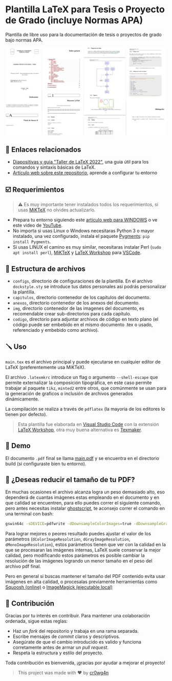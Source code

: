 # Plantilla LaTeX para Tesis o Proyecto de Grado (incluye Normas APA)

Plantilla de libre uso para la documentación de tesis o 
proyectos de grado bajo normas APA.

![](https://github.com/cr0wg4n/plantilla-latex-proyecto-de-grado/blob/master/img/preview.png)


## 🔗 Enlaces relacionados
* [Diapositivas y guia "Taller de LaTeX 2022"](https://slides.com/cr0wg4n/taller-de-latex/edit), una guia útil para los comandos y sintaxis básicas de LaTeX.
* [Artículo web sobre este repositorio](https://cr0wg4n.medium.com/documenta-tu-proyecto-de-grado-con-latex-sin-morir-en-el-intento-ft-normas-apa-15bf50a2ee01), aprende a configurar tu entorno

## ☑️ Requerimientos
> ⚠️ Es muy importante tener instalados todos los requerimientos, si usas [MiKTeX](https://miktex.org/) no olvides actualizarlo.

* Prepara tu entorno siguiendo este [articulo web para WINDOWS](https://cr0wg4n.medium.com/latex-y-visual-studio-code-gu%C3%ADa-de-instalaci%C3%B3n-ca8bef3935e3) o ve este video de [YouTube](https://www.youtube.com/watch?v=KZbciURUYb4).
* No importa si usas Linux o Windows necesitaras Python 3 o mayor instalado, una vez configurado, instala el paquete [Pygments](https://pypi.org/project/Pygments/): `pip install Pygments`.
* Si usas LINUX el camino es muy similar, necesitaras instalar Perl (`sudo apt install perl`), [MiKTeX](https://miktex.org/) y [LaTeX Workshop](https://marketplace.visualstudio.com/items?itemName=James-Yu.latex-workshop) para [VSCode](https://code.visualstudio.com/).

## 🔀 Estructura de archivos

- ```configs```, directorio de configuraciones de la plantilla. En el archivo ```dockstyle.sty``` se introduce tus datos personales asi podrás personalizar la plantilla.
- ```capitulos```, directorio contenedor de los capítulos del documento.
- ```anexos```, directorio contenedor de los anexos del documento.
- ```img```, directorio contenedor de las imagenes del documento, es recomendable crear sub-directorios para cada capítulo.
- ```codigo```, directorio para adjuntar archivos de código en texto plano (el código puede ser embebido en el mismo documento .tex o usado, referenciado y embebido como archivo).

## 🪛 Uso 

```main.tex``` es el archivo principal y puede ejecutarse en cualquier editor
de LaTeX (preferentemente usa MiKTeX).

El archivo ```.latexmkrc``` introduce un flag o argumento ```--shell-escape``` que permite externalizar la composición tipográfica, en este caso permite trabajar al paquete `tikz`, `minted2` entre otros, que comúnmente se usan para la generación de graficos o inclusión de archivos generados dinámicamente.

La compilación se realiza a través de ```pdflatex``` (la mayoria de los editores lo tienen por defecto).

> Esta plantilla fue elaborada en [Visual Studio Code](https://code.visualstudio.com/) con la extensión [LaTeX Workshop](https://marketplace.visualstudio.com/items?itemName=James-Yu.latex-workshop), otra muy
buena alternativa es [Texmaker](https://www.xm1math.net/texmaker/).

## 🚀 Demo

El documento ```.pdf``` final se llama [main.pdf](https://github.com/cr0wg4n/plantilla-latex-proyecto-de-grado/blob/master/build/main.pdf) y se encuentra en el directorio build (si configuraste bien tu entorno).

## 🤔 ¿Deseas reducir el tamaño de tu PDF?

En muchas ocasiones el archivo alcanza logra un peso demasiado alto, eso dependerá de cuantas imágenes estas empleando en el documento y en que calidad se encuentren, para ello puedes correr el siguiente comando, pero antes necesitas 
instalar [ghostscript](https://www.ghostscript.com/), te aconsejo correr el comando en una terminal con bash:

```bash
gswin64c -sDEVICE=pdfwrite -dDownsampleColorImages=true -dDownsampleGrayImages=true -dDownsampleMonoImages=true -dColorImageResolution=300 -dGrayImageResolution=300 -dMonoImageResolution=300 -dColorImageDownsampleThreshold=1.0 -dGrayImageDownsampleThreshold=1.0 -dMonoImageDownsampleThreshold=1.0 -dCompatibilityLevel=1.4 -dNOPAUSE -dQUIET -dBATCH -sOutputFile=build/main-compressed.pdf build/main.pdf
```

Para lograr mejores o peores resultado puedes ajustar el valor de los parámetros (`dColorImageResolution`, `dGrayImageResolution`, `dMonoImageResolution`), estos parámetros tienen que ver con la calidad en la que se procesaran las imágenes internas, LaTeX suele conservar la mejor calidad, pero modificando estos parámetros es posible cambiar la resolución de las imágenes logrando un menor tamaño en el peso del archivo pdf final.

Pero en general si buscas mantener el tamaño del PDF contenido evita usar imágenes en alta calidad, o procesalas previamente herramientas como [Squoosh (online)](https://squoosh.app/) o [ImageMagick (ejecutable local)](https://www.imagemagick.org)

## 🤝 Contribución

Gracias por tu interés en contribuir. Para mantener una colaboración ordenada, sigue estas reglas:

- Haz un *fork* del repositorio y trabaja en una rama separada.
- Escribe mensajes de *commit* claros y descriptivos.
- Asegúrate de que el cambio introducido es valido y funciona corretamente antes de armar un *pull request*.
- Respeta la estructura y estilo del proyecto.

Toda contribución es bienvenida, ¡gracias por ayudar a mejorar el proyecto!


> This project was made with ❤️ by [cr0wg4n](https://www.lowleveltech.com/)